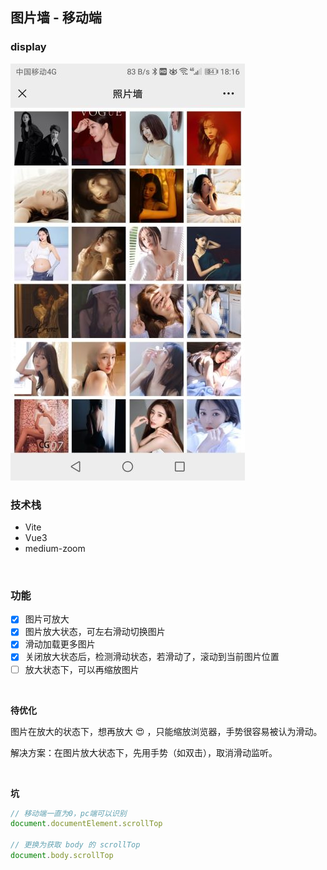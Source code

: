 ## 图片墙 - 移动端

### display

![](https://github.com/WuLianN/gallary/blob/master/src/assets/display/display-1.jpg)

### 技术栈

- Vite
- Vue3
- medium-zoom

<br>

### 功能

- [x] 图片可放大
- [x] 图片放大状态，可左右滑动切换图片
- [x] 滑动加载更多图片
- [x] 关闭放大状态后，检测滑动状态，若滑动了，滚动到当前图片位置
- [ ] 放大状态下，可以再缩放图片

<br>

**待优化**

图片在放大的状态下，想再放大 :heart_eyes: ，只能缩放浏览器，手势很容易被认为滑动。

解决方案：在图片放大状态下，先用手势（如双击），取消滑动监听。

<br>

**坑**

```js
// 移动端一直为0，pc端可以识别
document.documentElement.scrollTop

// 更换为获取 body 的 scrollTop
document.body.scrollTop
```
